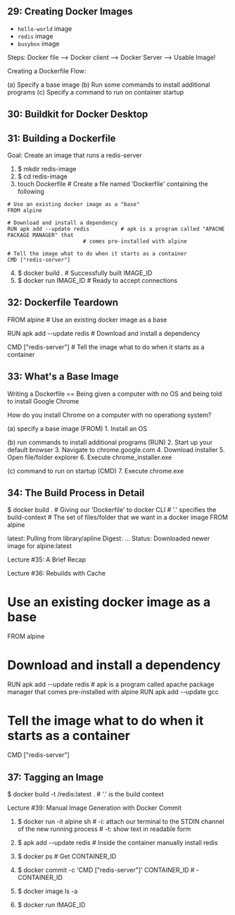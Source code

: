 ## 29: Creating Docker Images

* `hello-world` image
* `redis` image
* `busybox` image

Steps: Docker file --> Docker client --> Docker Server --> Usable Image!

Creating a Dockerfile Flow:

(a) Specify a base image
(b) Run some commands to install additional programs
(c) Specify a command to run on container startup

## 30: Buildkit for Docker Desktop

## 31: Building a Dockerfile

Goal: Create an image that runs a redis-server

1. $ mkdir redis-image
2. $ cd redis-image
3. touch Dockerfile 				# Create a file named 'Dockerfile' containing the following

```
# Use an existing docker image as a "base"
FROM alpine

# Download and install a dependency
RUN apk add --update redis 			# apk is a program called "APACHE PACKAGE MANAGER" that 
					   	# comes pre-installed with alpine

# Tell the image what to do when it starts as a container
CMD ["redis-server"]
```

4. $ docker build . 				# Successfully built IMAGE_ID
5. $ docker run IMAGE_ID 			# Ready to accept connections

## 32: Dockerfile Teardown

FROM alpine					# Use an existing docker image as a base

RUN apk add --update redis 			# Download and install a dependency

CMD ["redis-server"] 				# Tell the image what to do when it starts as a container

## 33: What's a Base Image

Writing a Dockerfile == Being given a computer with no OS and being told to install Google Chrome

How do you install Chrome on a computer with no operationg system?

(a) specify a base image (FROM)
	1. Install an OS

(b) run commands to install additional programs (RUN)
	2. Start up your default browser
	3. Navigate to chrome.google.com
	4. Download installer
	5. Open file/folder explorer
	6. Execute chrome_installer.exe

(c) command to run on startup (CMD)
	7. Execute chrome.exe


## 34: The Build Process in Detail

$ docker build . 				# Giving our 'Dockerfile' to docker CLI 
						# '.' specifies the build-context
						# The set of files/folder that we want in a docker image
FROM alpine

latest: Pulling from library/apline
Digest: ...
Status: Downloaded newer image for alpine:latest

Lecture #35: A Brief Recap

Lecture #36: Rebuilds with Cache

# Use an existing docker image as a base
FROM alpine

# Download and install a dependency
RUN apk add --update redis 					# apk is a program called apache package manager that comes pre-installed with alpine
RUN apk add --update gcc

# Tell the image what to do when it starts as a container
CMD ["redis-server"]

## 37: Tagging an Image

$ docker build -t <docker-id>/redis:latest . 			# '.' is the build context

Lecture #39: Manual Image Generation with Docker Commit

1. $ docker run -it alpine sh 					# -i: attach our terminal to the STDIN channel of the new running process
								# -t: show text in readable form 

2. $ apk add --update redis 					# Inside the container manually install redis

3. $ docker ps 							# Get CONTAINER_ID

4. $ docker commit -c 'CMD ["redis-server"]' CONTAINER_ID 	# -CONTAINER_ID

5. $ docker image ls -a

6. $ docker run IMAGE_ID
